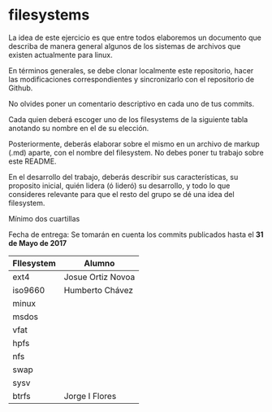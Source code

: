 # filesystems


La idea de este ejercicio es que entre todos elaboremos un documento que describa de manera general algunos de los sistemas de archivos que existen actualmente para linux.

En términos generales, se debe clonar localmente este repositorio, hacer las modificaciones correspondientes y sincronizarlo con el repositorio de Github.

No olvides poner un comentario descriptivo en cada uno de tus commits.

Cada quien deberá escoger uno de los filesystems de la siguiente tabla anotando su nombre en el de su elección.

Posteriormente, deberás elaborar sobre el mismo en un archivo de markup (.md) aparte, con el nombre del filesystem. No debes poner tu trabajo sobre este README.


En el desarrollo del trabajo, deberás describir sus características, su proposito inicial, quién lidera (ó lideró) su desarrollo, y todo lo que consideres relevante para que el resto del grupo se dé una idea del filesystem.

Mínimo dos cuartillas

Fecha de entrega: Se tomarán en cuenta los commits publicados hasta el **31 de Mayo de 2017**


FIlesystem  |  Alumno  
--|--
ext4  |  Josue Ortiz Novoa
iso9660  |  Humberto Chávez
minux  |  
msdos  |  
vfat  |  
hpfs  |  
nfs  |  
swap  |  
sysv  |  
btrfs  |  Jorge I Flores
